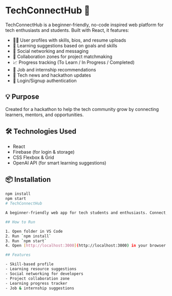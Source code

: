 # TechConnectHub 🚀

TechConnectHub is a beginner-friendly, no-code inspired web platform for tech enthusiasts and students. Built with React, it features:

- 🧑‍💻 User profiles with skills, bios, and resume uploads
- 🎯 Learning suggestions based on goals and skills
- 🤝 Social networking and messaging
- 🤝 Collaboration zones for project matchmaking
- 📈 Progress tracking (To Learn / In Progress / Completed)
- 💼 Job and internship recommendations
- 📰 Tech news and hackathon updates
- 🔐 Login/Signup authentication

## 💡 Purpose
Created for a hackathon to help the tech community grow by connecting learners, mentors, and opportunities.

## 🛠️ Technologies Used
- React
- Firebase (for login & storage)
- CSS Flexbox & Grid
- OpenAI API (for smart learning suggestions)

## 📦 Installation
```bash
npm install
npm start
# TechConnectHub

A beginner-friendly web app for tech students and enthusiasts. Connect, learn, track progress, and find jobs or collaborators!

## How to Run

1. Open folder in VS Code
2. Run `npm install`
3. Run `npm start`
4. Open [http://localhost:3000](http://localhost:3000) in your browser

## Features

- Skill-based profile
- Learning resource suggestions
- Social networking for developers
- Project collaboration zone
- Learning progress tracker
- Job & internship suggestions
